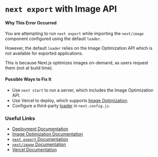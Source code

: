 # `next export` with Image API

#### Why This Error Occurred

You are attempting to run `next export` while importing the `next/image` component configured using the default `loader`.

However, the default `loader` relies on the Image Optimization API which is not available for exported applications.

This is because Next.js optimizes images on-demand, as users request them (not at build time).

#### Possible Ways to Fix It

- Use `next start` to run a server, which includes the Image Optimization API.
- Use Vercel to deploy, which supports [Image Optimization](https://vercel.com/docs/next.js/image-optimization).
- Configure a third-party [loader](https://nextjs.org/docs/basic-features/image-optimization#loader) in `next.config.js`.

### Useful Links

- [Deployment Documentation](https://nextjs.org/docs/deployment#vercel-recommended)
- [Image Optimization Documentation](https://nextjs.org/docs/basic-features/image-optimization)
- [`next export` Documentation](https://nextjs.org/docs/advanced-features/static-html-export)
- [`next/image` Documentation](https://nextjs.org/docs/api-reference/next/image)
- [Vercel Documentation](https://vercel.com/docs/next.js/image-optimization)
